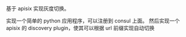 

基于 apisix 实现灰度切换。

实现一个简单的 python 应用程序，可以注册到 consul 上面。
然后实现一个 apisix 的 discovery plugin，使其可以根据 url 前缀实现自动切换
